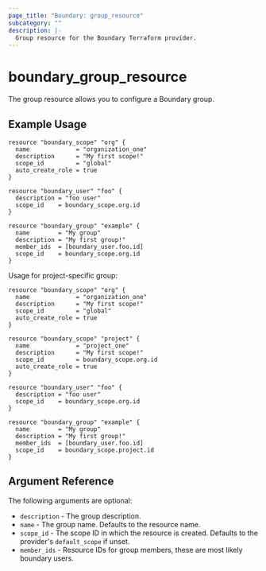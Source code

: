 ```yaml
---
page_title: "Boundary: group_resource"
subcategory: ""
description: |-
  Group resource for the Boundary Terraform provider.
---
```


# boundary_group_resource 
The group resource allows you to configure a Boundary group. 

## Example Usage

```hcl
resource "boundary_scope" "org" {
  name             = "organization_one"
  description      = "My first scope!"
  scope_id         = "global" 
  auto_create_role = true
}

resource "boundary_user" "foo" {
  description = "foo user"
  scope_id    = boundary_scope.org.id
}

resource "boundary_group" "example" {
  name        = "My group"
  description = "My first group!"
  member_ids  = [boundary_user.foo.id]
  scope_id    = boundary_scope.org.id
}
```

Usage for project-specific group:

```hcl
resource "boundary_scope" "org" {
  name             = "organization_one"
  description      = "My first scope!"
  scope_id         = "global" 
  auto_create_role = true
}

resource "boundary_scope" "project" {
  name             = "project_one"
  description      = "My first scope!"
  scope_id         = boundary_scope.org.id
  auto_create_role = true
}

resource "boundary_user" "foo" {
  description = "foo user"
  scope_id    = boundary_scope.org.id
}

resource "boundary_group" "example" {
  name        = "My group"
  description = "My first group!"
  member_ids  = [boundary_user.foo.id]
  scope_id    = boundary_scope.project.id
}
```

## Argument Reference

The following arguments are optional:
* `description` - The group description.
* `name` - The group name. Defaults to the resource name.
* `scope_id` - The scope ID in which the resource is created. Defaults to the provider's `default_scope` if unset.
* `member_ids` - Resource IDs for group members, these are most likely boundary users.
